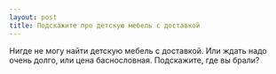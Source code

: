 ```yaml
---
layout: post 
title: Подскажите про детскую мебель с доставкой 
--- 
```

Нигде не могу найти детскую мебель с доставкой. Или ждать надо очень долго, или цена баснословная. Подскажите, где вы брали?